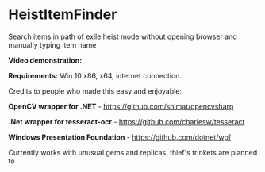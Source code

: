 # HeistItemFinder
Search items in path of exile heist mode without opening browser and manually typing item name

**Video demonstration:**


**Requirements:**
Win 10 x86, x64, internet connection.


Credits to people who made this easy and enjoyable:

**OpenCV wrapper for .NET** - https://github.com/shimat/opencvsharp

**.Net wrapper for tesseract-ocr** - https://github.com/charlesw/tesseract

**Windows Presentation Foundation** - https://github.com/dotnet/wpf

Currently works with unusual gems and replicas. thief's trinkets are planned to 
